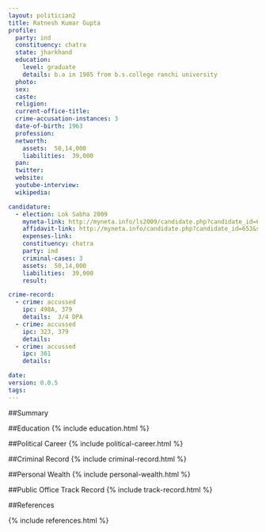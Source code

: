 ```yaml
---
layout: politician2
title: Ratnesh Kumar Gupta
profile: 
  party: ind
  constituency: chatra
  state: jharkhand
  education: 
    level: graduate
    details: b.a in 1985 from b.s.college ranchi university
  photo: 
  sex: 
  caste: 
  religion: 
  current-office-title: 
  crime-accusation-instances: 3
  date-of-birth: 1963
  profession: 
  networth: 
    assets:  50,14,000
    liabilities:  39,000
  pan: 
  twitter: 
  website: 
  youtube-interview: 
  wikipedia: 

candidature: 
  - election: Lok Sabha 2009
    myneta-link: http://myneta.info/ls2009/candidate.php?candidate_id=653
    affidavit-link: http://myneta.info/candidate.php?candidate_id=653&scan=original
    expenses-link: 
    constituency: chatra 
    party: ind
    criminal-cases: 3
    assets:  50,14,000
    liabilities:  39,000
    result:  

crime-record: 
  - crime: accussed
    ipc: 498A, 379
    details:  3/4 DPA  
  - crime: accussed
    ipc: 323, 379
    details:    
  - crime: accussed
    ipc: 361
    details:    

date: 
version: 0.0.5
tags: 
---
```

##Summary


##Education
{% include education.html %}


##Political Career
{% include political-career.html %}


##Criminal Record
{% include criminal-record.html %}


##Personal Wealth
{% include personal-wealth.html %}


##Public Office Track Record
{% include track-record.html %}


##References


{% include references.html %}